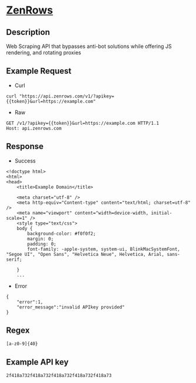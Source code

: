 # [ZenRows](https://www.zenrows.com/documentation/)

## __Description__
Web Scraping API that bypasses anti-bot solutions while offering JS rendering, and rotating proxies

## __Example Request__
* Curl
```
curl "https://api.zenrows.com/v1/?apikey={{token}}&url=https://example.com"
```

* Raw
```
GET /v1/?apikey={{token}}&url=https://example.com HTTP/1.1
Host: api.zenrows.com
```

## __Response__
* Success
```
<!doctype html>
<html>
<head>
    <title>Example Domain</title>

    <meta charset="utf-8" />
    <meta http-equiv="Content-type" content="text/html; charset=utf-8" />
    <meta name="viewport" content="width=device-width, initial-scale=1" />
    <style type="text/css">
    body {
        background-color: #f0f0f2;
        margin: 0;
        padding: 0;
        font-family: -apple-system, system-ui, BlinkMacSystemFont, "Segoe UI", "Open Sans", "Helvetica Neue", Helvetica, Arial, sans-serif;

    }
    ...
```
* Error
```
{
    "error":1,
    "error_message":"invalid APIkey provided"
}
```
## __Regex__
```
[a-z0-9]{40}
```

## __Example API key__
```
2f418a732f418a732f418a732f418a732f418a73
```
